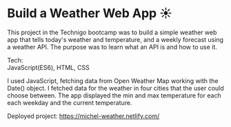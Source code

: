 # Build a Weather Web App :sunny:

This project in the Technigo bootcamp was to build a simple weather web app that tells today's weather and temperature, and a weekly forecast using a weather API. The purpose was to learn what an API is and how to use it.

Tech:
<br>JavaScript(ES6), HTML, CSS</br>

I used JavaScript, fetching data from Open Weather Map working with the Date() object. I fetched data for the weather in four cities that the user could choose between. The app displayed the min and max temperature for each each weekday and the current temperature.

Deployed project:
https://michel-weather.netlify.com/
